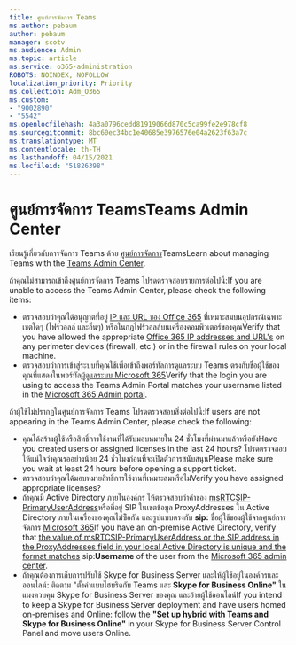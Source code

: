 ```yaml
---
title: ศูนย์การจัดการ Teams
ms.author: pebaum
author: pebaum
manager: scotv
ms.audience: Admin
ms.topic: article
ms.service: o365-administration
ROBOTS: NOINDEX, NOFOLLOW
localization_priority: Priority
ms.collection: Adm_O365
ms.custom:
- "9002890"
- "5542"
ms.openlocfilehash: 4a3a0796cedd81919066d870c5ca99fe2e978cf8
ms.sourcegitcommit: 8bc60ec34bc1e40685e3976576e04a2623f63a7c
ms.translationtype: MT
ms.contentlocale: th-TH
ms.lasthandoff: 04/15/2021
ms.locfileid: "51826398"
---
```

# <a name="teams-admin-center"></a><span data-ttu-id="7c435-102">ศูนย์การจัดการ Teams</span><span class="sxs-lookup"><span data-stu-id="7c435-102">Teams Admin Center</span></span>

<span data-ttu-id="7c435-103">เรียนรู้เกี่ยวกับการจัดการ Teams ด้วย [ศูนย์การจัดการ](https://docs.microsoft.com/microsoftteams/manage-teams-skypeforbusiness-admin-center)Teams</span><span class="sxs-lookup"><span data-stu-id="7c435-103">Learn about managing Teams with the [Teams Admin Center](https://docs.microsoft.com/microsoftteams/manage-teams-skypeforbusiness-admin-center).</span></span>

<span data-ttu-id="7c435-104">ถ้าคุณไม่สามารถเข้าถึงศูนย์การจัดการ Teams โปรดตรวจสอบรายการต่อไปนี้:</span><span class="sxs-lookup"><span data-stu-id="7c435-104">If you are unable to access the Teams Admin Center, please check the following items:</span></span>

- <span data-ttu-id="7c435-105">ตรวจสอบว่าคุณได้อนุญาตที่อยู่ [IP และ URL ของ Office 365](https://docs.microsoft.com/Office365/Enterprise/office-365-ip-web-service) ที่เหมาะสมบนอุปกรณ์เฉพาะเขตใดๆ (ไฟร์วอลล์ และอื่นๆ) หรือในกฎไฟร์วอลล์บนเครื่องคอมพิวเตอร์ของคุณ</span><span class="sxs-lookup"><span data-stu-id="7c435-105">Verify that you have allowed the appropriate [Office 365 IP addresses and URL's](https://docs.microsoft.com/Office365/Enterprise/office-365-ip-web-service) on any perimeter devices (firewall, etc.) or in the firewall rules on your local machine.</span></span>
- <span data-ttu-id="7c435-106">ตรวจสอบว่าการเข้าสู่ระบบที่คุณใช้เพื่อเข้าถึงพอร์ทัลการดูแลระบบ Teams ตรงกับชื่อผู้ใช้ของคุณที่แสดงในพอร์ทัล[ผู้ดูแลระบบ Microsoft 365](https://admin.microsoft.com/Adminportal/Home?source=applauncher#/users)</span><span class="sxs-lookup"><span data-stu-id="7c435-106">Verify that the login you are using to access the Teams Admin Portal matches your username listed in the [Microsoft 365 Admin portal](https://admin.microsoft.com/Adminportal/Home?source=applauncher#/users).</span></span>

<span data-ttu-id="7c435-107">ถ้าผู้ใช้ไม่ปรากฏในศูนย์การจัดการ Teams โปรดตรวจสอบสิ่งต่อไปนี้:</span><span class="sxs-lookup"><span data-stu-id="7c435-107">If users are not appearing in the Teams Admin Center, please check the following:</span></span>

- <span data-ttu-id="7c435-108">คุณได้สร้างผู้ใช้หรือสิทธิ์การใช้งานที่ได้รับมอบหมายใน 24 ชั่วโมงที่ผ่านมาแล้วหรือยัง</span><span class="sxs-lookup"><span data-stu-id="7c435-108">Have you created users or assigned licenses in the last 24 hours?</span></span> <span data-ttu-id="7c435-109">โปรดตรวจสอบให้แน่ใจว่าคุณรออย่างน้อย 24 ชั่วโมงก่อนที่จะเปิดตั๋วการสนับสนุน</span><span class="sxs-lookup"><span data-stu-id="7c435-109">Please make sure you wait at least 24 hours before opening a support ticket.</span></span>
- <span data-ttu-id="7c435-110">ตรวจสอบว่าคุณได้มอบหมายสิทธิ์การใช้งานที่เหมาะสมหรือไม่</span><span class="sxs-lookup"><span data-stu-id="7c435-110">Verify you have assigned appropriate licenses?</span></span>
- <span data-ttu-id="7c435-111">ถ้าคุณมี Active Directory ภายในองค์กร ให้ตรวจสอบว่าค่าของ [msRTCSIP-PrimaryUserAddress](https://docs.microsoft.com/skypeforbusiness/troubleshoot/online-configuration/msrtcsip-primaryuseraddress-proxyaddaddress)หรือที่อยู่ SIP ในเขตข้อมูล ProxyAddresses ใน Active Directory ภายในเครื่องของคุณไม่ซ้ิอกัน และรูปแบบตรงกับ **sip:** ชื่อผู้ใช้ของผู้ใช้จากศูนย์การจัดการ [Microsoft 365](https://admin.microsoft.com/Adminportal/Home?source=applauncher#/users)</span><span class="sxs-lookup"><span data-stu-id="7c435-111">If you have an on-premise Active Directory, verify that [the value of msRTCSIP-PrimaryUserAddress or the SIP address in the ProxyAddresses field in your local Active Directory is unique and the format matches](https://docs.microsoft.com/skypeforbusiness/troubleshoot/online-configuration/msrtcsip-primaryuseraddress-proxyaddaddress) sip:**Username** of the user from the [Microsoft 365 admin center](https://admin.microsoft.com/Adminportal/Home?source=applauncher#/users).</span></span>
- <span data-ttu-id="7c435-112">ถ้าคุณต้องการเก็บการปรับใช้ Skype for Business Server และให้ผู้ใช้อยู่ในองค์กรและออนไลน์: ติดตาม "ตั้งค่าแบบไฮบริดกับ Teams และ **Skype for Business Online"** ในแผงควบคุม Skype for Business Server ของคุณ และย้ายผู้ใช้ออนไลน์</span><span class="sxs-lookup"><span data-stu-id="7c435-112">If you intend to keep a Skype for Business Server deployment and have users homed on-premises and Online: follow the **"Set up hybrid with Teams and Skype for Business Online"** in your Skype for Business Server Control Panel and move users Online.</span></span>
